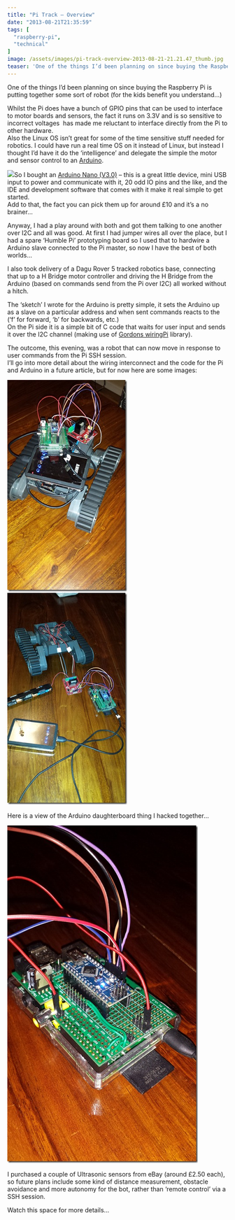 ```yaml
---
title: "Pi Track – Overview"
date: "2013-08-21T21:35:59"
tags: [
  "raspberry-pi",
  "technical"
]
image: /assets/images/pi-track-overview-2013-08-21-21.21.47_thumb.jpg
teaser: 'One of the things I’d been planning on since buying the Raspberry Pi is putting together some sort of robot (for the kids benefit you understand…)'
---
```

One of the things I’d been planning on since buying the Raspberry Pi is putting together some sort of robot (for the kids benefit you understand…)

Whilst the Pi does have a bunch of GPIO pins that can be used to interface to motor boards and sensors, the fact it runs on 3.3V and is so sensitive to incorrect voltages  has made me reluctant to interface directly from the Pi to other hardware.  
Also the Linux OS isn’t great for some of the time sensitive stuff needed for robotics. I could have run a real time OS on it instead of Linux, but instead I thought I’d have it do the ‘intelligence’ and delegate the simple the motor and sensor control to an [Arduino](http://arduino.cc).

![](9k=)So I bought an [Arduino Nano (V3.0)](http://arduino.cc/en/Main/ArduinoBoardNano) – this is a great little device, mini USB input to power and communicate with it, 20 odd IO pins and the like, and the IDE and development software that comes with it make it real simple to get started.  
Add to that, the fact you can pick them up for around £10 and it’s a no brainer…

Anyway, I had a play around with both and got them talking to one another over I2C and all was good. At first I had jumper wires all over the place, but I had a spare ‘Humble Pi’ prototyping board so I used that to hardwire a Arduino slave connected to the Pi master, so now I have the best of both worlds…

I also took delivery of a Dagu Rover 5 tracked robotics base, connecting that up to a H Bridge motor controller and driving the H Bridge from the Arduino (based on commands send from the Pi over I2C) all worked without a hitch.

The ‘sketch’ I wrote for the Arduino is pretty simple, it sets the Arduino up as a slave on a particular address and when sent commands reacts to the (‘f’ for forward, ‘b’ for backwards, etc.)  
On the Pi side it is a simple bit of C code that waits for user input and sends it over the I2C channel (making use of [Gordons wiringPi](https://projects.drogon.net/raspberry-pi/wiringpi/) library).

The outcome, this evening, was a robot that can now move in response to user commands from the Pi SSH session.  
I’ll go into more detail about the wiring interconnect and the code for the Pi and Arduino in a future article, but for now here are some images:

![2013-08-21 21.21.47](/assets/images/pi-track-overview-2013-08-21-21.21.47_thumb.jpg)
![2013-08-21 21.23.17](/assets/images/pi-track-overview-2013-08-21-21.23.17_thumb.jpg)

Here is a view of the Arduino daughterboard thing I hacked together…

![2013-08-21 21.23.43](/assets/images/pi-track-overview-2013-08-21-21.23.43_thumb.jpg)

I purchased a couple of Ultrasonic sensors from eBay (around £2.50 each), so future plans include some kind of distance measurement, obstacle avoidance and more autonomy for the bot, rather than ‘remote control’ via a SSH session.

Watch this space for more details…
